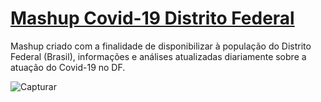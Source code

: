 # [Mashup Covid-19 Distrito Federal](https://covid19.ssp.df.gov.br/extensions/covid19/covid19.html#/)

Mashup criado com a finalidade de disponibilizar à população do Distrito Federal (Brasil), informações e análises atualizadas diariamente sobre a atuação do Covid-19 no DF.

![Capturar](https://user-images.githubusercontent.com/18743878/83521506-b6bb8580-a4b5-11ea-9634-bd731e34bd4f.PNG)
